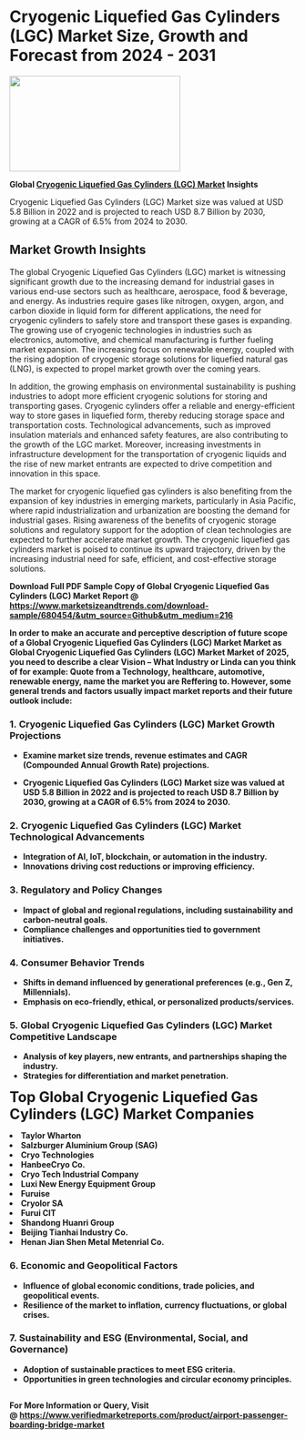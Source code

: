 <H1>Cryogenic Liquefied Gas Cylinders (LGC) Market Size, Growth and Forecast from 2024 - 2031</H1><img class="aligncenter size-medium wp-image-584254" src="https://thirdeyenews.in/wp-content/uploads/2024/09/Global-Market-Research-300x168.jpeg" alt="" width="300" height="168" /><p><strong>Global&nbsp;<a href="https://www.marketsizeandtrends.com/download-sample/680454/&amp;utm_source=Github&utm_medium=216">Cryogenic Liquefied Gas Cylinders (LGC) Market</a> Insights</strong></p><p>Cryogenic Liquefied Gas Cylinders (LGC) Market size was valued at USD 5.8 Billion in 2022 and is projected to reach USD 8.7 Billion by 2030, growing at a CAGR of 6.5% from 2024 to 2030.</p><p><h2>Market Growth Insights</h2> <p>The global Cryogenic Liquefied Gas Cylinders (LGC) market is witnessing significant growth due to the increasing demand for industrial gases in various end-use sectors such as healthcare, aerospace, food & beverage, and energy. As industries require gases like nitrogen, oxygen, argon, and carbon dioxide in liquid form for different applications, the need for cryogenic cylinders to safely store and transport these gases is expanding. The growing use of cryogenic technologies in industries such as electronics, automotive, and chemical manufacturing is further fueling market expansion. The increasing focus on renewable energy, coupled with the rising adoption of cryogenic storage solutions for liquefied natural gas (LNG), is expected to propel market growth over the coming years.</p> <p><strong></strong></p> <p>In addition, the growing emphasis on environmental sustainability is pushing industries to adopt more efficient cryogenic solutions for storing and transporting gases. Cryogenic cylinders offer a reliable and energy-efficient way to store gases in liquefied form, thereby reducing storage space and transportation costs. Technological advancements, such as improved insulation materials and enhanced safety features, are also contributing to the growth of the LGC market. Moreover, increasing investments in infrastructure development for the transportation of cryogenic liquids and the rise of new market entrants are expected to drive competition and innovation in this space.</p> <p>The market for cryogenic liquefied gas cylinders is also benefiting from the expansion of key industries in emerging markets, particularly in Asia Pacific, where rapid industrialization and urbanization are boosting the demand for industrial gases. Rising awareness of the benefits of cryogenic storage solutions and regulatory support for the adoption of clean technologies are expected to further accelerate market growth. The cryogenic liquefied gas cylinders market is poised to continue its upward trajectory, driven by the increasing industrial need for safe, efficient, and cost-effective storage solutions.</p> <p><strong></p><p><span class=""><strong>Download Full PDF Sample Copy of Global Cryogenic Liquefied Gas Cylinders (LGC) Market Report</strong> @ <a href="https://www.marketsizeandtrends.com/download-sample/680454/&amp;utm_source=Github&utm_medium=216" target="_blank">https://www.marketsizeandtrends.com/download-sample/680454/&amp;utm_source=Github&utm_medium=216</a></span></p><p>In order to make an accurate and perceptive description of future scope of a Global&nbsp;Cryogenic Liquefied Gas Cylinders (LGC) Market Market as Global&nbsp;Cryogenic Liquefied Gas Cylinders (LGC) Market Market of 2025, you need to describe a clear Vision &ndash; What Industry or Linda can you think of for example: Quote from a Technology, healthcare, automotive, renewable energy, name the market you are Reffering to. However, some general trends and factors usually impact market reports and their future outlook include:</p><h3>1.&nbsp;<strong>Cryogenic Liquefied Gas Cylinders (LGC) Market Growth Projections</strong></h3><ul><li>Examine market size trends, revenue estimates and CAGR (Compounded Annual Growth Rate) projections.</li><li><p>Cryogenic Liquefied Gas Cylinders (LGC) Market size was valued at USD 5.8 Billion in 2022 and is projected to reach USD 8.7 Billion by 2030, growing at a CAGR of 6.5% from 2024 to 2030.</p></li></ul><h3>2.&nbsp;<strong>Cryogenic Liquefied Gas Cylinders (LGC) Market Technological Advancements</strong></h3><ul><li>Integration of AI, IoT, blockchain, or automation in the industry.</li><li>Innovations driving cost reductions or improving efficiency.</li></ul><h3>3.&nbsp;<strong>Regulatory and Policy Changes</strong></h3><ul><li>Impact of global and regional regulations, including sustainability and carbon-neutral goals.</li><li>Compliance challenges and opportunities tied to government initiatives.</li></ul><h3>4.&nbsp;<strong>Consumer Behavior Trends</strong></h3><ul><li>Shifts in demand influenced by generational preferences (e.g., Gen Z, Millennials).</li><li>Emphasis on eco-friendly, ethical, or personalized products/services.</li></ul><h3>5.&nbsp;<strong>Global Cryogenic Liquefied Gas Cylinders (LGC) Market Competitive Landscape</strong></h3><ul><li>Analysis of key players, new entrants, and partnerships shaping the industry.</li><li>Strategies for differentiation and market penetration.</li></ul><p data-pm-slice="1 1 []"><span style="color: inherit; font-family: inherit; font-size: 25px;">Top Global Cryogenic Liquefied Gas Cylinders (LGC) Market Companies</span></p><div class="" data-test-id=""><p><li>Taylor Wharton</li><li> Salzburger Aluminium Group (SAG)</li><li> Cryo Technologies</li><li> HanbeeCryo Co.</li><li> Cryo Tech Industrial Company</li><li> Luxi New Energy Equipment Group</li><li> Furuise</li><li> Cryolor SA</li><li> Furui CIT</li><li> Shandong Huanri Group</li><li> Beijing Tianhai Industry Co.</li><li> Henan Jian Shen Metal Metenrial Co.</li></p></div><h3>6.&nbsp;<strong>Economic and Geopolitical Factors</strong></h3><ul><li>Influence of global economic conditions, trade policies, and geopolitical events.</li><li>Resilience of the market to inflation, currency fluctuations, or global crises.</li></ul><h3>7.&nbsp;<strong>Sustainability and ESG (Environmental, Social, and Governance)</strong></h3><ul><li>Adoption of sustainable practices to meet ESG criteria.</li><li>Opportunities in green technologies and circular economy principles.</li></ul><h2><strong style="font-size: 14px;">For More Information or Query, Visit @&nbsp;</strong><a style="background-color: #ffffff; font-size: 14px;" href="https://www.marketsizeandtrends.com/report/cryogenic-liquefied-gas-cylinders-lgc-market/" target="_blank">https://www.verifiedmarketreports.com/product/airport-passenger-boarding-bridge-market</a></h2>

